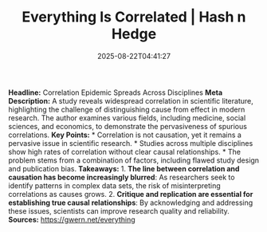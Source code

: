 ﻿---
title: "Everything Is Correlated | Hash n Hedge"
date: "2025-08-22T04:41:27"
category: "Markets"
summary: ""
slug: "everything-is-correlated"
source_urls:
  - ""
seo:
  title: "Everything Is Correlated | Hash n Hedge | Hash n Hedge"
  description: ""
  keywords: ["news", "markets", "brief"]
---
**Headline:** Correlation Epidemic Spreads Across Disciplines  **Meta Description:** A study reveals widespread correlation in scientific literature, highlighting the challenge of distinguishing cause from effect in modern research. The author examines various fields, including medicine, social sciences, and economics, to demonstrate the pervasiveness of spurious correlations.  **Key Points:**  * Correlation is not causation, yet it remains a pervasive issue in scientific research. * Studies across multiple disciplines show high rates of correlation without clear causal relationships. * The problem stems from a combination of factors, including flawed study design and publication bias.  **Takeaways:**  1. **The line between correlation and causation has become increasingly blurred**: As researchers seek to identify patterns in complex data sets, the risk of misinterpreting correlations as causes grows. 2. **Critique and replication are essential for establishing true causal relationships**: By acknowledging and addressing these issues, scientists can improve research quality and reliability.  **Sources:**  https://gwern.net/everything